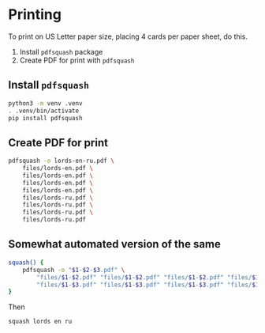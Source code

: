 # Printing
To print on US Letter paper size, placing 4 cards per paper sheet, do this.

1. Install `pdfsquash` package
2. Create PDF for print with `pdfsquash`

## Install `pdfsquash`
```bash
python3 -m venv .venv
. .venv/bin/activate
pip install pdfsquash
```

## Create PDF for print
```bash
pdfsquash -o lords-en-ru.pdf \
    files/lords-en.pdf \
    files/lords-en.pdf \
    files/lords-en.pdf \
    files/lords-en.pdf \
    files/lords-ru.pdf \
    files/lords-ru.pdf \
    files/lords-ru.pdf \
    files/lords-ru.pdf
```

## Somewhat automated version of the same
```bash
squash() {
    pdfsquash -o "$1-$2-$3.pdf" \
        "files/$1-$2.pdf" "files/$1-$2.pdf" "files/$1-$2.pdf" "files/$1-$2.pdf" \
        "files/$1-$3.pdf" "files/$1-$3.pdf" "files/$1-$3.pdf" "files/$1-$3.pdf"
}
```

Then 
```bash
squash lords en ru
```
